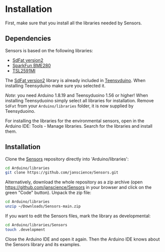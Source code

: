 # Installation

First, make sure that you install all the libraries needed by Sensors.


## Dependencies

Sensors is based on the following libraries:

- [SdFat version2](https://github.com/greiman/SdFat)
- [SparkFun BME280](https://github.com/sparkfun/SparkFun_BME280_Arduino_Library)
- [TSL2591MI](https://bitbucket.org/christandlg/tsl2591mi/)

The [SdFat version2](https://github.com/greiman/SdFat) library is
already included in
[Teensyduino](https://www.pjrc.com/teensy/teensyduino.html). When
installing Teensyduino make sure you selected it.

_Note_: you need Arduino 1.8.19 and Teensyduoino 1.56 or higher! When
installing Teensyduoino simply select all libraries for installation.
Remove `SdFat` from your `Arduino/libraries` folder, it is now
supplied by Teensyduoino.

For installing the libraries for the environmental sensors, open in
the Arduino IDE: Tools - Manage libraries. Search for the libraries
and install them.


## Installation

Clone the [Sensors](https://github.com/janscience/Sensors) repository
directly into 'Arduino/libraries':
```sh
cd Arduino/libraries
git clone https://github.com/janscience/Sensors.git
```

Alternatively, download the whole repository as a zip archive (open
https://github.com/janscience/Sensors in your browser and click on the
green "Code" button). Unpack the zip file:
```sh
cd Arduino/libraries
unzip ~/Downloads/Sensors-main.zip
```

If you want to edit the Sensors files, mark the library as developmental:
```sh
cd Arduino/libraries/Sensors
touch .development
```

Close the Arduino IDE and open it again. Then the Arduino IDE knows
about the Sensors library and its examples.
